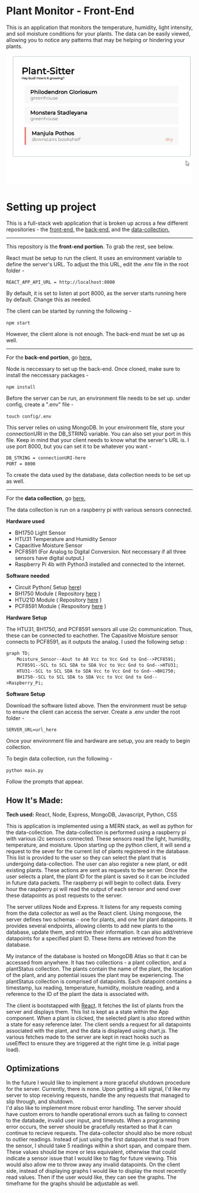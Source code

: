 # Plant Monitor - Front-End

This is an application that monitors the temperature, humidity, light intensity, and soil moisture conditions for your plants. The data can be easily viewed, allowing you to notice any patterns that may be helping or hindering your plants. 

![](plant-monitor.gif)

# Setting up project

This is a full-stack web application that is broken up across a few different repositories - the [front-end,](https://github.com/Clara-ra/plant-sitter-client) the [back-end,](https://github.com/Clara-ra/plant-sitter-api) and the [data-collection.](https://github.com/Clara-ra/plant-sitter-api)

---
This repository is the **front-end portion**. To grab the rest, see below.

React must be setup to run the client. It uses an environment variable to define the server's URL. To adjust the this URL, edit the .env file in the root folder -

```
REACT_APP_API_URL = http://localhost:8000
```

By default, it is set to listen at port 8000, as the server starts running here by default. Change this as needed.

The client can be started by running the following -

`npm start`

However, the client alone is not enough. The back-end must be set up as well.

---
For the **back-end portion**, go [here.](https://github.com/Clara-ra/plant-sitter-api)

Node is neccessary to set up the back-end. Once cloned, make sure to install the neccessary packages -

`npm install`

Before the server can be run, an environment file needs to be set up. under config, create a ".env" file -

`touch config/.env`

This server relies on using MongoDB. In your environment file, store your connectionURI in the DB_STRING variable.
You can also set your port in this file. Keep in mind that your client needs to know what the server's URL is. I use port 8000, but you can set it to be whatever you want -

```
DB_STRING = connectionURI-here
PORT = 8000
```

To create the data used by the database, data collection needs to be set up as well.

---
For the **data collection**, go [here.](https://github.com/Clara-ra/plant-sitter-data-collection)

The data collection is run on a raspberry pi with various sensors connected.

**Hardware used** 
- BH1750 Light Sensor
- HTU31 Temperature and Humidity Sensor
- Capacitive Moisture Sensor
- PCF8591 (For Analog to Digital Conversion. Not neccessary if all three sensors have digital output.)
- Raspberry Pi 4b with Python3 installed and connected to the internet.

**Software needed**
- Circuit Python( Setup [here](https://learn.adafruit.com/circuitpython-on-raspberrypi-linux/installing-circuitpython-on-raspberry-pi))
- BH1750 Module ( Repository [here](https://github.com/adafruit/Adafruit_CircuitPython_BH1750) )
- HTU21D Module ( Repository [here](https://github.com/adafruit/Adafruit_CircuitPython_HTU21D) )
- PCF8591 Module ( Respository [here](https://github.com/adafruit/Adafruit_CircuitPython_PCF8591) )

**Hardware Setup**

The  HTU31, BH1750, and PCF8591 sensors all use i2c communication. Thus, these can be connected to eachother. The Capasitive Moisture sensor connects to PCF8591, as it outputs the analog. I used the following setup :

```mermaid
graph TD;
    Moisture_Sensor--Aout to A0 Vcc to Vcc Gnd to Gnd-->PCF8591;
    PCF8591--SCL to SCL SDA to SDA Vcc to Vcc Gnd to Gnd-->HTU31;
    HTU31--SCL to SCL SDA to SDA Vcc to Vcc Gnd to Gnd-->BH1750;
    BH1750--SCL to SCL SDA to SDA Vcc to Vcc Gnd to Gnd-->Raspberry_Pi;
```

**Software Setup**

Download the software listed above. Then the environment must be setup to ensure the client can access the server. Create a .env under the root folder - 

```
SERVER_URL=url_here
```
Once your environment file and hardware are setup, you are ready to begin collection.

To begin data collection, run the following -

`python main.py`

Follow the prompts that appear.
## How It's Made:

**Tech used:** React, Node, Express, MongoDB, Javascript, Python, CSS

This is application is implemented using a MERN stack, as well as python for the data-collection.
The data-collection is performed using a raspberry pi with various i2c sensors connected. These sensors read the light, humidity, temperature, and moisture. Upon starting up the python client, it will send a request to the sever for the current list of plants registered in the database. This list is provided to the user so they can select the plant that is undergoing data-collection. The user can also register a new plant, or edit existing plants. These actions are sent as requests to the server. Once the user selects a plant, the plant ID for the plant is saved so it can be included in future data packets. The raspberry pi will begin to collect data. Every hour the raspberry pi will read the output of each sensor and send over these datapoints as post requests to the server.

The server utilizes Node and Express. It listens for any requests coming from the data collector as well as the React client. Using mongoose, the server defines two schemas - one for plants, and one for plant datapoints. It provides several endpoints, allowing clients to add new plants to the database, update them, and retrive their information. It can also add/retrieve datapoints for a specified plant ID. These items are retrieved from the database.

My instance of the database is hosted on MongoDB Atlas so that it can be accessed from anywhere. It has two collections - a plant collection, and a plantStatus collection. The plants contain the name of the plant, the location of the plant, and any potential issues the plant may be experiencing. The plantStatus collection is comprised of datapoints. Each datapoint contains a timestamp, lux reading, temperature, humidity, moisture reading, and a reference to the ID of the plant the data is associated with. 

The client is bootstapped with [React](https://github.com/facebook/create-react-app). It fetches the list of plants from the server and displays them. This list is kept as a state within the App component. When a plant is clicked, the selected plant is also stored within a state for easy reference later. The client sends a request for all datapoints associated with the plant, and the data is displayed using chart.js. The various fetches made to the server are kept in react hooks such as useEffect to ensure they are triggered at the right time (e.g. initial page load).

## Optimizations

In the future I would like to implement a more graceful shutdown procedure for the server. Currently, there  is none. Upon getting a kill signal, I'd like my server to stop receiving requests, handle the any requests that managed to slip through, and shutdown.  
I'd also like to implement more robust error handling. The server should have custom errors to handle operational errors such as failing to connect to the databade, invalid user input, and timeouts. When a programming error occurs, the server should be gracefully restarted so that it can continue to recieve requests.
The data-collector should also be more robust to outlier readings. Instead of just using the first datapoint that is read from the sensor, I should take 5 readings within a short span, and compare them. These values should be more or less equivalent, otherwise that could indicate a sensor issue that I would like to flag for future viewing. This would also allow me to throw away any invalid datapoints. 
On the client side, instead of displaying graphs I would like to display the most recently read values. Then if the user would like, they can see the graphs. The timeframe for the graphs should be adjustable as well.
